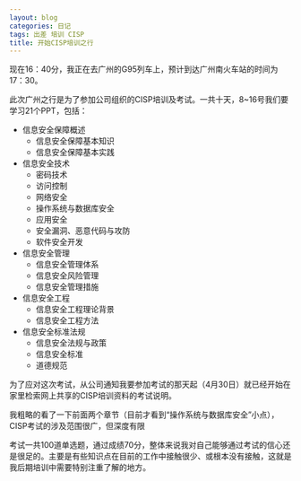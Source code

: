 ```yaml
---
layout: blog
categories: 日记
tags: 出差 培训 CISP
title: 开始CISP培训之行
---
```


现在16：40分，我正在去广州的G95列车上，预计到达广州南火车站的时间为17：30。

此次广州之行是为了参加公司组织的CISP培训及考试。一共十天，8~16号我们要学习21个PPT，包括：

* 信息安全保障概述
    * 信息安全保障基本知识
    * 信息安全保障基本实践 
* 信息安全技术
    * 密码技术
    * 访问控制
    * 网络安全
    * 操作系统与数据库安全
    * 应用安全
    * 安全漏洞、恶意代码与攻防
    * 软件安全开发
* 信息安全管理
    * 信息安全管理体系
    * 信息安全风险管理
    * 信息安全管理措施 
* 信息安全工程
    * 信息安全工程理论背景
    * 信息安全工程方法
* 信息安全标准法规
    * 信息安全法规与政策
    * 信息安全标准
    * 道德规范

为了应对这次考试，从公司通知我要参加考试的那天起（4月30日）就已经开始在家里检索网上共享的CISP培训资料的考试说明。

我粗略的看了一下前面两个章节（目前才看到“操作系统与数据库安全”小点），CISP考试的涉及范围很广，但深度有限

考试一共100道单选题，通过成绩70分，整体来说我对自己能够通过考试的信心还是很足的。主要是有些知识点在目前的工作中接触很少、或根本没有接触，这就是我后期培训中需要特别注重了解的地方。


